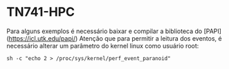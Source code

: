 # TN741-HPC
Para alguns exemplos é necessário baixar e compilar a biblioteca do [PAPI] (https://icl.utk.edu/papi/)
Atenção que para permitir a leitura dos eventos, é necessário alterar um parâmetro do kernel linux
como usuário root:

`sh -c "echo 2 > /proc/sys/kernel/perf_event_paranoid"`
